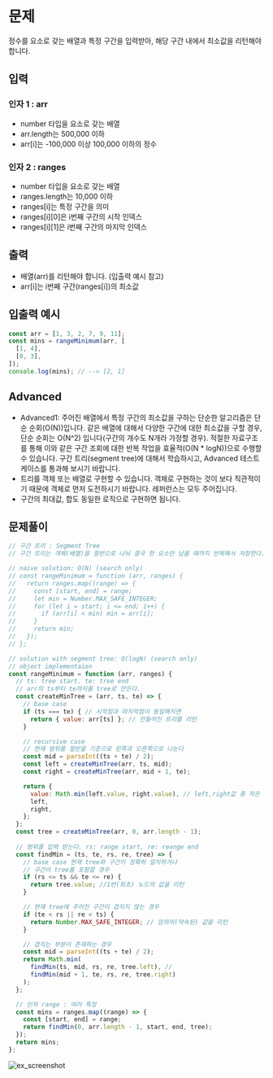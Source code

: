 # 문제
정수를 요소로 갖는 배열과 특정 구간을 입력받아, 해당 구간 내에서 최소값을 리턴해야 합니다.

## 입력
### 인자 1 : arr
* number 타입을 요소로 갖는 배열
* arr.length는 500,000 이하
* arr[i]는 -100,000 이상 100,000 이하의 정수

### 인자 2 : ranges
* number 타입을 요소로 갖는 배열
* ranges.length는 10,000 이하
* ranges[i]는 특정 구간을 의미
* ranges[i][0]은 i번째 구간의 시작 인덱스
* ranges[i][1]은 i번째 구간의 마지막 인덱스

## 출력
* 배열(arr)를 리턴해야 합니다. (입출력 예시 참고)
* arr[i]는 i번째 구간(ranges[i])의 최소값

## 입출력 예시
```javascript
const arr = [1, 3, 2, 7, 9, 11];
const mins = rangeMinimum(arr, [
  [1, 4],
  [0, 3],
]);
console.log(mins); // --> [2, 1]
```

## Advanced
* Advanced1: 주어진 배열에서 특정 구간의 최소값을 구하는 단순한 알고리즘은 단순 순회(O(N))입니다. 같은 배열에 대해서 다양한 구간에 대한 최소값을 구할 경우, 단순 순회는 O(N^2) 입니다(구간의 개수도 N개라 가정할 경우). 적절한 자료구조를 통해 이와 같은 구간 조회에 대한 반복 작업을 효율적(O(N * logN))으로 수행할 수 있습니다. 구간 트리(segment tree)에 대해서 학습하시고, Advanced 테스트 케이스를 통과해 보시기 바랍니다.
* 트리를 객체 또는 배열로 구현할 수 있습니다. 객체로 구현하는 것이 보다 직관적이기 때문에 객체로 먼저 도전하시기 바랍니다. 레퍼런스는 모두 주어집니다.
* 구간의 최대값, 합도 동일한 로직으로 구현하면 됩니다.

## 문제풀이
```javascript
// 구간 트리 : Segment Tree
// 구간 트리는 객체(배열)을 절반으로 나눠 결국 한 요소만 남을 때까지 반복해서 저장한다.

// naive solution: O(N) (search only)
// const rangeMinimum = function (arr, ranges) {
//   return ranges.map((range) => {
//     const [start, end] = range;
//     let min = Number.MAX_SAFE_INTEGER;
//     for (let i = start; i <= end; i++) {
//       if (arr[i] < min) min = arr[i];
//     }
//     return min;
//   });
// };

// solution with segment tree: O(logN) (search only)
// object implementaion
const rangeMinimum = function (arr, ranges) {
  // ts: tree start. te: tree end
  // arr의 ts부터 te까지를 tree로 만든다.
  const createMinTree = (arr, ts, te) => {
    // base case
    if (ts === te) { // 시작점과 마지막점이 동일해지면
      return { value: arr[ts] }; // 만들어진 트리를 리턴
    }

    // recursive case
    // 현재 범위를 절반을 기준으로 왼쪽과 오른쪽으로 나눈다
    const mid = parseInt((ts + te) / 2);
    const left = createMinTree(arr, ts, mid);
    const right = createMinTree(arr, mid + 1, te);

    return {
      value: Math.min(left.value, right.value), // left,right값 중 작은 값을 저장(최솟값을 구하고 있으므로)
      left,
      right,
    };
  };
  const tree = createMinTree(arr, 0, arr.length - 1);
  
  // 범위를 입력 받는다. rs: range start, re: reange end
  const findMin = (ts, te, rs, re, tree) => {
    // base case 현재 tree와 구간이 정확히 일치하거나
    // 구간이 tree를 포함할 경우
    if (rs <= ts && te <= re) {
      return tree.value; //1번(최초) 노드의 값을 리턴
    }

    // 현재 tree에 주어진 구간이 겹치지 않는 경우
    if (te < rs || re < ts) {
      return Number.MAX_SAFE_INTEGER; // 임의의(약속된) 값을 리턴
    }

    // 겹치는 부분이 존재하는 경우
    const mid = parseInt((ts + te) / 2);
    return Math.min(
      findMin(ts, mid, rs, re, tree.left), //
      findMin(mid + 1, te, rs, re, tree.right)
    );
  };

  // 인자 range : 여러 특정 
  const mins = ranges.map((range) => {
    const [start, end] = range;
    return findMin(0, arr.length - 1, start, end, tree);
  });
  return mins;
};
```

![ex_screenshot](https://media.vlpt.us/images/wjdqls9362/post/8503adc2-c542-45a5-a67b-cc4853900a5c/%E1%84%89%E1%85%B3%E1%84%8F%E1%85%B3%E1%84%85%E1%85%B5%E1%86%AB%E1%84%89%E1%85%A3%E1%86%BA%202021-04-26%20%E1%84%8B%E1%85%A9%E1%84%92%E1%85%AE%207.39.39.png)
